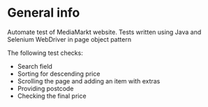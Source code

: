 # General info
Automate test of MediaMarkt website. Tests written using Java and Selenium WebDriver in page object pattern

The following test checks:
- Search field
- Sorting for descending price
- Scrolling the page and adding an item with extras
- Providing postcode
- Checking the final price

